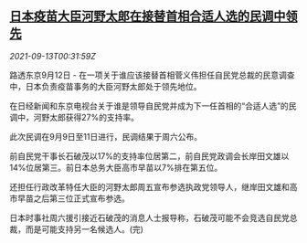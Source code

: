 <!--1631494863000-->
[日本疫苗大臣河野太郎在接替首相合适人选的民调中领先](https://cn.reuters.com/article/japan-kono-pm-candidates-0912-sun-idCNKBS2G900V)
------

<div><i>2021-09-13T00:31:59Z</i></div><p>路透东京9月12日 - 在一项关于谁应该接替首相菅义伟担任自民党总裁的民意调查中，日本负责疫苗事务的大臣河野太郎处于领先地位。</p><p>在日经新闻和东京电视台关于谁是领导自民党并成为下一任首相的“合适人选”的民调中，河野太郎获得27%的支持率。</p><p>此次民调在9月9日至11日进行，民调结果于周六公布。</p><p>前自民党干事长石破茂以17%的支持率位居第二，前自民党政调会长岸田文雄以14%位居第三。前日本总务大臣高市早苗以7%排在第五位。</p><p>还担任行政改革特任大臣的河野太郎周五宣布参选执政党领导人，继岸田文雄和高市早苗之后第三位正式宣布参选。</p><p>日本时事社周六援引接近石破茂的消息人士报导称，石破茂可能不会竞选自民党总裁，而是可能支持另一名候选人。(完)</p>
